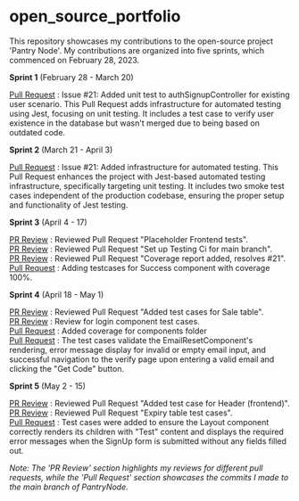 # open_source_portfolio
This repository showcases my contributions to the open-source project 'Pantry Node'. My contributions are organized into five sprints, which commenced on February 28, 2023.

**Sprint 1**  (February 28 - March 20)

[Pull Request](https://github.com/ChicoState/PantryNode/pull/59) : Issue #21: Added unit test to authSignupController for existing user scenario. This Pull Request adds infrastructure for automated testing using Jest, focusing on unit testing. It includes a test case to verify user existence in the database but wasn't merged due to being based on outdated code.

**Sprint 2**  (March 21 - April 3)

[Pull Request](https://github.com/ChicoState/PantryNode/pull/75) : Issue #21: Added infrastructure for automated testing. This Pull Request enhances the project with Jest-based automated testing infrastructure, specifically targeting unit testing. It includes two smoke test cases independent of the production codebase, ensuring the proper setup and functionality of Jest testing.

**Sprint 3**  (April 4 - 17)

[PR Review](https://github.com/ChicoState/PantryNode/pull/166#pullrequestreview-1390804306) : Reviewed Pull Request "Placeholder Frontend tests".  
[PR Review](https://github.com/ChicoState/PantryNode/pull/169#pullrequestreview-1392728765) : Reviewed Pull Request "Set up Testing Ci for main branch".  
[PR Review](https://github.com/ChicoState/PantryNode/pull/179#pullrequestreview-1394927771) : Reviewed Pull Request "Coverage report added, resolves #21".  
[Pull Request](https://github.com/ChicoState/PantryNode/pull/186) : Adding testcases for Success component with coverage 100%.  

**Sprint 4**  (April 18 - May 1)

[PR Review](https://github.com/ChicoState/PantryNode/pull/225) : Reviewed Pull Request "Added test cases for Sale table".  
[PR Review](https://github.com/ChicoState/PantryNode/pull/219#pullrequestreview-1407060091) : Review for login component test cases.  
[Pull Request](https://github.com/ChicoState/PantryNode/pull/219/commits/2f8bb541bf167dedd533ab3cffa12dcd39b5b96a) : Added coverage for components folder  
[Pull Request](https://github.com/ChicoState/PantryNode/pull/219/commits/ec08d41fffba108af2e13ea6a0bfa9de586dd11f) : The test cases validate the EmailResetComponent's rendering, error message display for invalid or empty email input, and successful navigation to the verify page upon entering a valid email and clicking the "Get Code" button. 

**Sprint 5** (May 2 - 15)  

[PR Review](https://github.com/ChicoState/PantryNode/pull/245#pullrequestreview-1425474768) : Reviewed Pull Request "Added test case for Header (frontend)".  
[PR Review](https://github.com/ChicoState/PantryNode/pull/248#pullrequestreview-1425814595) : Reviewed Pull Request "Expiry table test cases".     
[Pull Request](https://github.com/ChicoState/PantryNode/pull/246) : Test cases were added to ensure the Layout component correctly renders its children with "Test" content and displays the required error messages when the SignUp form is submitted without any fields filled out.   

*Note: The 'PR Review' section highlights my reviews for different pull requests, while the 'Pull Request' section showcases the commits I made to the main branch of PantryNode.*
